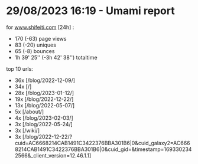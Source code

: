 # 29/08/2023 16:19 - Umami report
for www.shifeiti.com [24h] :

 - 170 (-63) page views
 - 83 (-20) uniques
 - 65 (-8) bounces
 - 1h 39' 25'' (-3h 42' 38'') totaltime


top 10 urls:
 - 36x [/blog/2022-12-09/]
 - 34x [/]
 - 28x [/blog/2023-01-12/]
 - 19x [/blog/2022-12-22/]
 - 13x [/blog/2022-05-07/]
 - 5x [/about/]
 - 4x [/blog/2023-02-03/]
 - 3x [/blog/2022-05-24/]
 - 3x [/wiki/]
 - 3x [/blog/2022-12-22/?cuid=AC6668214CAB1491C3422376BBA301B6|0&cuid_galaxy2=AC6668214CAB1491C3422376BBA301B6|0&cuid_gid=&timestamp=1693302342566&_client_version=12.46.1.1]


